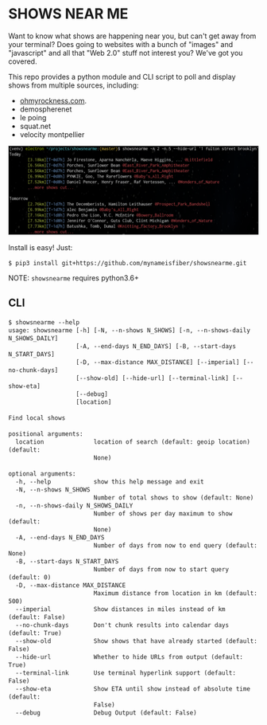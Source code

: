 # SHOWS NEAR ME

Want to know what shows are happening near you, but can't get away from your
terminal? Does going to websites with a bunch of "images" and "javascript" and
all that "Web 2.0" stuff not interest you? We've got you covered.

This repo provides a python module and CLI script to poll and display shows from
multiple sources, including:

- [ohmyrockness.com](https://ohmyrockness.com).
- demospherenet
- le poing
- squat.net
- velocity montpellier

![](showsnearme.png)


Install is easy! Just:

```
$ pip3 install git+https://github.com/mynameisfiber/showsnearme.git
```

NOTE: `showsnearme` requires python3.6+


## CLI

```
$ showsnearme --help
usage: showsnearme [-h] [-N, --n-shows N_SHOWS] [-n, --n-shows-daily N_SHOWS_DAILY]
                   [-A, --end-days N_END_DAYS] [-B, --start-days N_START_DAYS]
                   [-D, --max-distance MAX_DISTANCE] [--imperial] [--no-chunk-days]
                   [--show-old] [--hide-url] [--terminal-link] [--show-eta]
                   [--debug]
                   [location]

Find local shows

positional arguments:
  location              location of search (default: geoip location) (default:
                        None)

optional arguments:
  -h, --help            show this help message and exit
  -N, --n-shows N_SHOWS
                        Number of total shows to show (default: None)
  -n, --n-shows-daily N_SHOWS_DAILY
                        Number of shows per day maximum to show (default:
                        None)
  -A, --end-days N_END_DAYS
                        Number of days from now to end query (default: None)
  -B, --start-days N_START_DAYS
                        Number of days from now to start query (default: 0)
  -D, --max-distance MAX_DISTANCE
                        Maximum distance from location in km (default: 500)
  --imperial            Show distances in miles instead of km (default: False)
  --no-chunk-days       Don't chunk results into calendar days (default: True)
  --show-old            Show shows that have already started (default: False)
  --hide-url            Whether to hide URLs from output (default: True)
  --terminal-link       Use terminal hyperlink support (default: False)
  --show-eta            Show ETA until show instead of absolute time (default:
                        False)
  --debug               Debug Output (default: False)
```
